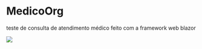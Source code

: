 # MedicoOrg
teste de consulta de atendimento médico feito com a framework web blazor

<img src="screenshotgit/screen.png">
